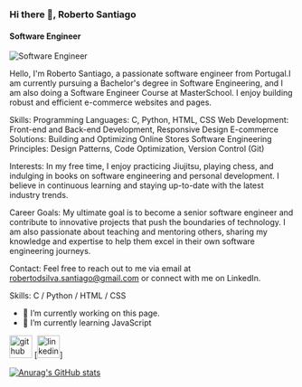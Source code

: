 ### Hi there 👋, Roberto Santiago
#### Software Engineer
![Software Engineer](https://arturssmirnovs.github.io/github-profile-readme-generator/images/banner.png)

Hello, I'm Roberto Santiago, a passionate software engineer from Portugal.I am currently pursuing a Bachelor's degree in Software Engineering, and I am also doing a Software Engineer Course at MasterSchool. I enjoy building robust and efficient e-commerce websites and pages.

Skills: Programming Languages: C, Python, HTML, CSS Web Development: Front-end and Back-end Development, Responsive Design E-commerce Solutions: Building and Optimizing Online Stores Software Engineering Principles: Design Patterns, Code Optimization, Version Control (Git)

Interests: In my free time, I enjoy practicing Jiujitsu, playing chess, and indulging in books on software engineering and personal development. I believe in continuous learning and staying up-to-date with the latest industry trends.

Career Goals: My ultimate goal is to become a senior software engineer and contribute to innovative projects that push the boundaries of technology. I am also passionate about teaching and mentoring others, sharing my knowledge and expertise to help them excel in their own software engineering journeys.

Contact: Feel free to reach out to me via email at robertodsilva.santiago@gmail.com or connect with me on LinkedIn.

Skills: C / Python / HTML / CSS

- 🔭 I’m currently working on this page. 
- 🌱 I’m currently learning JavaScript 


[<img src='https://cdn.jsdelivr.net/npm/simple-icons@3.0.1/icons/github.svg' alt='github' height='40'>](https://github.com/RobertodSilvaSantiago)  [<img src='https://cdn.jsdelivr.net/npm/simple-icons@3.0.1/icons/linkedin.svg' alt='linkedin' height='40'>]  

[![Anurag's GitHub stats](https://github-readme-stats.vercel.app/api?username=RobertodSilvaSantiago)](https://github.com/anuraghazra/github-readme-stats)

